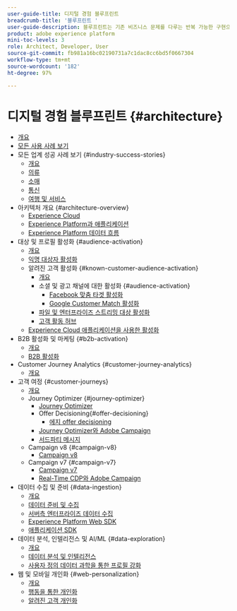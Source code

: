 ```yaml
---
user-guide-title: 디지털 경험 블루프린트
breadcrumb-title: '블루프린트 '
user-guide-description: 블루프린트는 기존 비즈니스 문제를 다루는 반복 가능한 구현으로 아키텍처 다이어그램, 기술적 고려 사항 및 관련 설명서 링크 등을 포함하고 있습니다.
product: adobe experience platform
mini-toc-levels: 3
role: Architect, Developer, User
source-git-commit: fb981a16bc02190731a7c1dac8cc6bd5f0667304
workflow-type: tm+mt
source-wordcount: '182'
ht-degree: 97%

---
```



# 디지털 경험 블루프린트 {#architecture}

+ [개요](/help/blueprints/overview.md)
+ [모든 사용 사례 보기](/help/blueprints/use-cases.md)
+ 모든 업계 성공 사례 보기 {#industry-success-stories}
   + [개요](/help/blueprints/industry-success-stories/overview.md)
   + [의류](/help/blueprints/industry-success-stories/apparel.md)
   + [소매](/help/blueprints/industry-success-stories/retail.md)
   + [통신](/help/blueprints/industry-success-stories/telecommunications.md)
   + [여행 및 서비스](/help/blueprints/industry-success-stories/travel-hospitality.md)
+ 아키텍처 개요 {#architecture-overview}
   + [Experience Cloud](/help/blueprints/experience-platform/experience-cloud.md)
   + [Experience Platform과 애플리케이션](/help/blueprints/experience-platform/platform-applications.md)
   + [Experience Platform 데이터 흐름](/help/blueprints/experience-platform/platform-data-flow.md)
+ 대상 및 프로필 활성화 {#audience-activation}
   + [개요](/help/blueprints/audience-activation/overview.md)
   + [익명 대상자 활성화](/help/blueprints/audience-activation/anonymous.md)
   + 알려진 고객 활성화 {#known-customer-audience-activation}
      + [개요](/help/blueprints/audience-activation/known.md)
      + 소셜 및 광고 채널에 대한 활성화 {#audience-activation}
         + [Facebook 맞춤 타겟 활성화](/help/blueprints/audience-activation/destinations/facebook.md)
         + [Google Customer Match 활성화](/help/blueprints/audience-activation/destinations/gcm.md)
      + [파일 및 엔터프라이즈 스트리밍 대상 활성화](/help/blueprints/audience-activation/enterprise-destinations.md)
      + [고객 활동 허브 ](/help/blueprints/audience-activation/customer-activity.md)
   + [Experience Cloud 애플리케이션을 사용한 활성화](/help/blueprints/audience-activation/platform-and-applications.md)
+ B2B 활성화 및 마케팅 {#b2b-activation}
   + [개요](/help/blueprints/b2b/overview.md)
   + [B2B 활성화](/help/blueprints/b2b/b2bactivation.md)
+ Customer Journey Analytics {#customer-journey-analytics}
   + [개요](/help/blueprints/customer-journey-analytics/overview.md)
+ 고객 여정 {#customer-journeys}
   + [개요](/help/blueprints/customer-journeys/overview.md)
   + Journey Optimizer {#journey-optimizer}
      + [Journey Optimizer](/help/blueprints/customer-journeys/journey-optimizer.md)
      + Offer Decisioning{#offer-decisioning}
         + [에지 offer decisioning](/help/blueprints/customer-journeys/offer_decisioning/offers-edge.md)
      + [Journey Optimizer와 Adobe Campaign](/help/blueprints/customer-journeys/ajo-and-campaign.md)
      + [서드파티 메시지](/help/blueprints/customer-journeys/3rd-party-messaging.md)
   + Campaign v8 {#campaign-v8}
      + [Campaign v8](/help/blueprints/customer-journeys/campaign-v8.md)
   + Campaign v7 {#campaign-v7}
      + [Campaign v7](/help/blueprints/customer-journeys/campaign-v7.md)
      + [Real-Time CDP와 Adobe Campaign](/help/blueprints/customer-journeys/rtcdp-and-campaign.md)
+ 데이터 수집 및 준비 {#data-ingestion}
   + [개요](/help/blueprints/data-ingestion/overview.md)
   + [데이터 준비 및 수집 ](/help/blueprints/data-ingestion/ingestion.md)
   + [서버측 엔터프라이즈 데이터 수집 ](/help/blueprints/data-ingestion/server-side-collection.md)
   + [Experience Platform Web SDK](/help/blueprints/data-ingestion/websdk.md)
   + [애플리케이션 SDK](/help/blueprints/data-ingestion/appsdk.md)
+ 데이터 분석, 인텔리전스 및 AI/ML {#data-exploration}
   + [개요](/help/blueprints/data-insights/overview.md)
   + [데이터 분석 및 인텔리전스](/help/blueprints/data-insights/analysis.md)
   + [사용자 정의 데이터 과학을 통한 프로필 강화 ](/help/blueprints/data-insights/data-science.md)
+ 웹 및 모바일 개인화 {#web-personalization}
   + [개요](/help/blueprints/web-personalization/overview.md)
   + [행동을 통한 개인화](/help/blueprints/web-personalization/behavioral.md)
   + [알려진 고객 개인화](/help/blueprints/web-personalization/known-personalization.md)